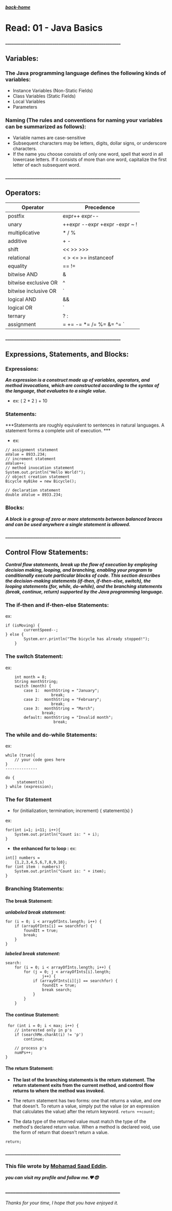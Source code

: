 
##### [back-home](https://mhd22.github.io/all-reading-notes/main-table)

# Read: 01 - Java Basics


#### ______________________________________________________

## Variables:

### The Java programming language defines the following kinds of variables:

* Instance Variables (Non-Static Fields) 
* Class Variables (Static Fields) 
* Local Variables
* Parameters

### Naming (The rules and conventions for naming your variables can be summarized as follows):

* Variable names are case-sensitive
* Subsequent characters may be letters, digits, dollar signs, or underscore characters.
* If the name you choose consists of only one word, spell that word in all lowercase letters. If it consists of more than one word, capitalize the first letter of each subsequent word.

#### ______________________________________________________

## Operators:

| Operator | Precedence |
| -------  | ---------  |
| postfix  | expr++ expr-- |
|unary     |++expr --expr +expr -expr ~ ! |
|multiplicative | * / % |
|additive | + - |
|shift | << >> >>> |
|relational | < > <= >= instanceof |
|equality | == != |
|bitwise AND | & |
|bitwise exclusive OR | ^ |
|bitwise inclusive OR | `|` |
|logical AND | && |
|logical OR | `||` |
|ternary | ? : |
|assignment | = += -= *= /= %= &= ^= `|=` <<= >>= >>>= |

#### ______________________________________________________

## Expressions, Statements, and Blocks:

### Expressions:

***An expression is a construct made up of variables, operators, and method invocations, which are constructed according to the syntax of the language, that evaluates to a single value.***
* ex: ( 2 * 2 ) + 10

### Statements:

***Statements are roughly equivalent to sentences in natural languages. A statement forms a complete unit of execution. ***

* ex: 

```
// assignment statement
aValue = 8933.234;
// increment statement
aValue++;
// method invocation statement
System.out.println("Hello World!");
// object creation statement
Bicycle myBike = new Bicycle();

// declaration statement
double aValue = 8933.234;

```

### Blocks:

***A block is a group of zero or more statements between balanced braces and can be used anywhere a single statement is allowed.***

#### ______________________________________________________

## Control Flow Statements:

***Control flow statements, break up the flow of execution by employing decision making, looping, and branching, enabling your program to conditionally execute particular blocks of code. This section describes the decision-making statements (if-then, if-then-else, switch), the looping statements (for, while, do-while), and the branching statements (break, continue, return) supported by the Java programming language.***

### The if-then and if-then-else Statements:

ex: 

```
if (isMoving) {
        currentSpeed--;
} else {
        System.err.println("The bicycle has already stopped!");
    } 

```

### The switch Statement:

ex:
```
    int month = 8;
    String monthString;
    switch (month) {
        case 1:  monthString = "January";
                    break;
        case 2:  monthString = "February";
                    break;
        case 3:  monthString = "March";
                break;
        default: monthString = "Invalid month";
                     break;       
```

### The while and do-while Statements:

ex:
```
while (true){
    // your code goes here
}
--------------

do {
     statement(s)
} while (expression);

```

### The for Statement

* for (initialization; termination; increment) {
    statement(s)
}

ex:
```
for(int i=1; i<11; i++){
    System.out.println("Count is: " + i);
}
```

* **the enhanced for to loop :**
ex:
```
int[] numbers = 
    {1,2,3,4,5,6,7,8,9,10};
for (int item : numbers) {
    System.out.println("Count is: " + item);
}
```

### Branching Statements:

#### The break Statement:

***unlabeled break statement:***
```
for (i = 0; i < arrayOfInts.length; i++) {
    if (arrayOfInts[i] == searchfor) {
        foundIt = true;
        break;
    }
}
```
***labeled break statement:***
```
search:
    for (i = 0; i < arrayOfInts.length; i++) {
        for (j = 0; j < arrayOfInts[i].length;
                j++) {
            if (arrayOfInts[i][j] == searchfor) {
                foundIt = true;
                break search;
            }
        }
    }

```

#### The continue Statement:

```
 for (int i = 0; i < max; i++) {
    // interested only in p's
    if (searchMe.charAt(i) != 'p')
        continue;

    // process p's
    numPs++;
}
```

#### The return Statement:

* **The last of the branching statements is the return statement. The return statement exits from the current method, and control flow returns to where the method was invoked.** 
* The return statement has two forms: one that returns a value, and one that doesn't. To return a value, simply put the value (or an expression that calculates the value) after the return keyword.
`return ++count;`

* The data type of the returned value must match the type of the method's declared return value. When a method is declared void, use the form of return that doesn't return a value.

`return;`

#### ______________________________________________________

### This file wrote by [Mohamad Saad Eddin](https://github.com/MHD22).
***you can visit my profile and follow me.❤️😎***
### ______________________________________________


###### Thanks for your time, I hope that you have enjoyed it.